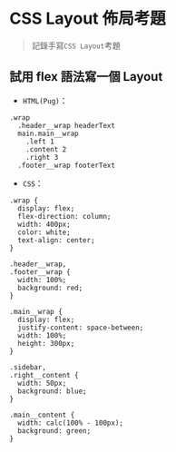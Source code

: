 # CSS Layout 佈局考題

> 記錄手寫`CSS Layout`考題

## 試用 flex 語法寫一個 Layout
- `HTML(Pug)`：

```
.wrap
  .header__wrap headerText
  main.main__wrap
    .left 1
    .content 2
    .right 3
  .footer__wrap footerText
```
- `CSS`：

```
.wrap {
  display: flex;
  flex-direction: column;
  width: 400px;
  color: white;
  text-align: center;
}

.header__wrap,
.footer__wrap {
  width: 100%;
  background: red;
}

.main__wrap {
  display: flex;
  justify-content: space-between;
  width: 100%;
  height: 300px;
}

.sidebar,
.right__content {
  width: 50px;
  background: blue;
}

.main__content {
  width: calc(100% - 100px);
  background: green;
}
```
